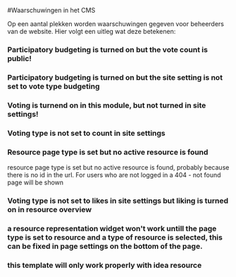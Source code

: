 #Waarschuwingen in het CMS

Op een aantal plekken worden waarschuwingen gegeven voor beheerders van de website.
Hier volgt een uitleg wat deze betekenen:

### Participatory budgeting is turned on but the vote count is public!

### Participatory budgeting is turned on but the site setting is not set to vote type budgeting

### Voting is turnend on in this module, but not turned in site settings!

### Voting type is not set to count in site settings

### Resource page type is set but no active resource is found
resource page type is set but no active resource is found, probably because there is no id in the url. For users who are not logged in a 404 - not found page will be shown


### Voting type is not set to likes in  site settings but liking is turned on in resource overview

### a resource representation widget won't work untill the page type is set to resource and a type of resource is selected, this can be fixed in page settings on the bottom of the page.

###  this template will only work properly with idea resource
